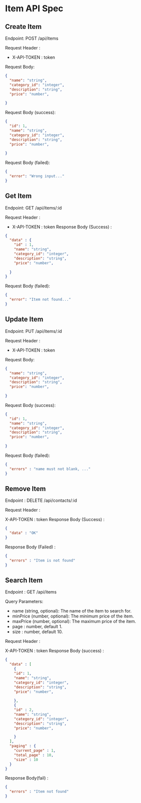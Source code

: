 # Item API Spec

## Create Item

Endpoint: POST /api/items

Request Header :
- X-API-TOKEN : token

Request Body:
```json
{ 
  "name": "string",
  "category_id": "integer",
  "description": "string",
  "price": "number",
  
}
```

Request Body (success):
```json
{ 
  "id": 1,
  "name": "string",
  "category_id": "integer",
  "description": "string",
  "price": "number",
  
}
```

Request Body (failed):
```json
{
  "error": "Wrong input..."
}
```

## Get Item
Endpoint: GET /api/items/:id

Request Header :

- X-API-TOKEN : token
Response Body (Success) :
```json
{
  "data" : {
    "id" : 1,
    "name": "string",
    "category_id": "integer",
    "description": "string",
    "price": "number",
    
  }
}
```

Request Body (failed):
```json
{
  "error": "Item not found..."
}
```

## Update Item

Endpoint: PUT /api/items/:id

Request Header :
- X-API-TOKEN : token

Request Body:
```json
{ 
  "name": "string",
  "category_id": "integer",
  "description": "string",
  "price": "number",
  
}
```

Request Body (success):
```json
{ 
  "id": 1,
  "name": "string",
  "category_id": "integer",
  "description": "string",
  "price": "number",
  
}
```

Request Body (failed):
```json
{
  "errors" : "name must not blank, ..."
}
```

## Remove Item
Endpoint : DELETE /api/contacts/:id

Request Header :

X-API-TOKEN : token
Response Body (Success) :
```json
{
  "data" : "OK"
}
```

Response Body (Failed) :
```json
{
  "errors" : "Item is not found"
}
```

## Search Item

Endpoint : GET /api/items

Query Parameters:

- name (string, optional): The name of the item to search for.
- minPrice (number, optional): The minimum price of the item.
- maxPrice (number, optional): The maximum price of the item.
- page : number, default 1.
- size : number, default 10.

Request Header :

X-API-TOKEN : token
Response Body (success) :

```json
{
  "data" : [
    {
    "id": 1,
    "name": "string",
    "category_id": "integer",
    "description": "string",
    "price": "number",
    
    },
    {
    "id" : 2,
    "name": "string",
    "category_id": "integer",
    "description": "string",
    "price": "number",

    }
  ],
  "paging" : {
    "current_page" : 1,
    "total_page" : 10,
    "size" : 10
  }
}
```
Response Body(fail) :
```json
{
  "errors" : "Item not found"
}
```